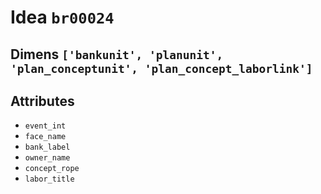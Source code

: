 # Idea `br00024`

## Dimens `['bankunit', 'planunit', 'plan_conceptunit', 'plan_concept_laborlink']`

## Attributes
- `event_int`
- `face_name`
- `bank_label`
- `owner_name`
- `concept_rope`
- `labor_title`
